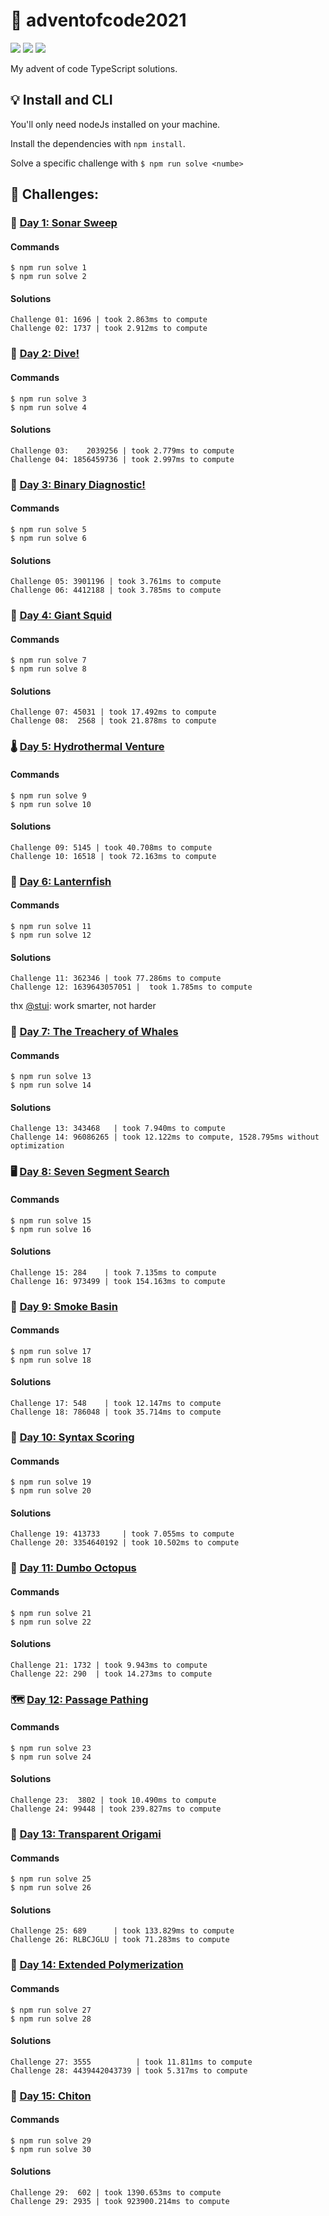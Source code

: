 # 🎄 adventofcode2021

![](https://img.shields.io/badge/day%20📅-16-blue)
![](https://img.shields.io/badge/days%20completed-14-red)
![](https://img.shields.io/badge/stars%20⭐-29-yellow)

My advent of code TypeScript solutions.

## 💡 Install and CLI

You'll only need nodeJs installed on your machine.

Install the dependencies with `npm install`.

Solve a specific challenge with `$ npm run solve <numbe>`

## 🌋 Challenges:

### 🔎 [Day 1: Sonar Sweep](https://adventofcode.com/2021/day/1)

#### Commands

```
$ npm run solve 1
$ npm run solve 2
```

#### Solutions

```
Challenge 01: 1696 | took 2.863ms to compute 
Challenge 02: 1737 | took 2.912ms to compute
```

### 🤿 [Day 2: Dive!](https://adventofcode.com/2021/day/2)

#### Commands

```
$ npm run solve 3
$ npm run solve 4
```

#### Solutions

```
Challenge 03:    2039256 | took 2.779ms to compute
Challenge 04: 1856459736 | took 2.997ms to compute
```

### 📐 [Day 3: Binary Diagnostic!](https://adventofcode.com/2021/day/3)

#### Commands

```
$ npm run solve 5
$ npm run solve 6
```

#### Solutions

```
Challenge 05: 3901196 | took 3.761ms to compute
Challenge 06: 4412188 | took 3.785ms to compute
```

### 🦑 [Day 4: Giant Squid](https://adventofcode.com/2021/day/4)

#### Commands

```
$ npm run solve 7
$ npm run solve 8
```

#### Solutions

```
Challenge 07: 45031 | took 17.492ms to compute 
Challenge 08:  2568 | took 21.878ms to compute 
```

### 🌡️ [Day 5: Hydrothermal Venture](https://adventofcode.com/2021/day/5)

#### Commands

```
$ npm run solve 9
$ npm run solve 10
```

#### Solutions

```
Challenge 09: 5145 | took 40.708ms to compute
Challenge 10: 16518 | took 72.163ms to compute 
```

### 🍣 [Day 6: Lanternfish](https://adventofcode.com/2021/day/6)

#### Commands

```
$ npm run solve 11
$ npm run solve 12
```

#### Solutions

```
Challenge 11: 362346 | took 77.286ms to compute
Challenge 12: 1639643057051 |  took 1.785ms to compute
```

thx [@stui](https://github.com/stuii): work smarter, not harder

### 🐳 [Day 7: The Treachery of Whales](https://adventofcode.com/2021/day/7)

#### Commands

```
$ npm run solve 13
$ npm run solve 14
```

#### Solutions

```
Challenge 13: 343468   | took 7.940ms to compute
Challenge 14: 96086265 | took 12.122ms to compute, 1528.795ms without optimization 
```

### 🖥️ [Day 8: Seven Segment Search](https://adventofcode.com/2021/day/8)

#### Commands

```
$ npm run solve 15
$ npm run solve 16
```

#### Solutions

```
Challenge 15: 284    | took 7.135ms to compute
Challenge 16: 973499 | took 154.163ms to compute
```

### 🚬 [Day 9: Smoke Basin](https://adventofcode.com/2021/day/9)

#### Commands

```
$ npm run solve 17
$ npm run solve 18
```

#### Solutions

```
Challenge 17: 548    | took 12.147ms to compute
Challenge 18: 786048 | took 35.714ms to compute
```

### 🧠 [Day 10: Syntax Scoring](https://adventofcode.com/2021/day/10)

#### Commands

```
$ npm run solve 19
$ npm run solve 20
```

#### Solutions

```
Challenge 19: 413733     | took 7.055ms to compute
Challenge 20: 3354640192 | took 10.502ms to compute
```

### 🐘 [Day 11: Dumbo Octopus](https://adventofcode.com/2021/day/11)

#### Commands

```
$ npm run solve 21
$ npm run solve 22
```

#### Solutions

```
Challenge 21: 1732 | took 9.943ms to compute 
Challenge 22: 290  | took 14.273ms to compute  
```

### 🗺 [Day 12: Passage Pathing](https://adventofcode.com/2021/day/12)

#### Commands

```
$ npm run solve 23
$ npm run solve 24
```

#### Solutions

```
Challenge 23:  3802 | took 10.490ms to compute 
Challenge 24: 99448 | took 239.827ms to compute 
```

### 📑 [Day 13: Transparent Origami](https://adventofcode.com/2021/day/13)

#### Commands

```
$ npm run solve 25
$ npm run solve 26
```

#### Solutions

```
Challenge 25: 689      | took 133.829ms to compute 
Challenge 26: RLBCJGLU | took 71.283ms to compute  
```

### 🧪 [Day 14: Extended Polymerization](https://adventofcode.com/2021/day/14)

#### Commands

```
$ npm run solve 27
$ npm run solve 28
```

#### Solutions

```
Challenge 27: 3555          | took 11.811ms to compute
Challenge 28: 4439442043739 | took 5.317ms to compute 
```

### 🐠 [Day 15: Chiton](https://adventofcode.com/2021/day/15)

#### Commands

```
$ npm run solve 29
$ npm run solve 30
```

#### Solutions

```
Challenge 29:  602 | took 1390.653ms to compute
Challenge 29: 2935 | took 923900.214ms to compute 
```

